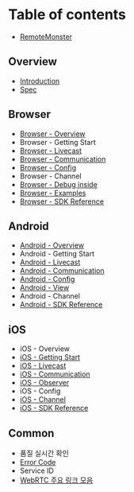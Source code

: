 # Table of contents

* [RemoteMonster](README.md)

## Overview

* [Introduction](overview/introduction.md)
* [Spec](overview/spec.md)

## Browser

* [Browser - Overview](browser/browser-overview.md)
* Browser - Getting Start
* [Browser - Livecast](browser/browser-livecast.md)
* [Browser - Communication](browser/browser-communication.md)
* [Browser - Config](browser/browser-config.md)
* Browser - Channel
* [Browser - Debug inside](browser/browser-debug-inside.md)
* [Browser - Examples](browser/browser-examples.md)
* [Browser - SDK Reference](https://remotemonster.github.io/browser-sdk/doc/)

## Android

* [Android - Overview](android/android-overview.md)
* Android - Getting Start
* [Android - Livecast](android/android-livecast.md)
* [Android - Communication](android/android-communication.md)
* [Android - Config](android/android-config.md)
* [Android - View](android/android-view.md)
* Android - Channel
* [Android - SDK Reference](https://remotemonster.github.io/android-sdk/)

## iOS

* iOS - Overview
* [iOS - Getting Start](ios/ios-getting-start.md)
* [iOS - Livecast](ios/ios-livecast.md)
* [iOS - Communication](ios/ios-communication.md)
* [iOS - Observer](ios/ios-observer.md)
* iOS - Config
* [iOS - Channel](ios/ios-channel.md)
* [iOS - SDK Reference](https://remotemonster.github.io/remon-ios-sdk/)

## Common

* 품질 실시간 확인
* [Error Code](common/error-code.md)
* Service ID
* [WebRTC 주요 링크 모음](common/webrtc.md)

